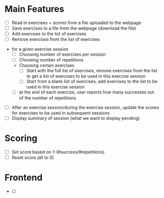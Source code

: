# Main Features

- [ ] Read in exercises + scores from a file uploaded to the webpage
- [ ] Save exercises to a file from the webpage (download the file)
- [ ] Add exercises to the list of exercises
- [ ] Remove exercises from the list of exercises
- for a given exercise session
    - [ ] Choosing number of exercises per session
    - [ ] Choosing number of repetitions
    - Choosing certain exercises
        - [ ] Start with the full list of exercises, remove exercises from the list to get a list of exercises to be used in this exercise session
        - [ ] Start from a blank list of exercises, add exercises to the list to be used in this exercise session
    - [ ] at the end of each exercise, user reports how many successes out of the number of repetitions
- [ ] After an exercise session/during the exercise session, update the scores for exercises to be used in subsequent sessions
- [ ] Display summary of session (what we want to display pending)

# Scoring
- [ ] Set score based on 1-(#success/#repetitions)
- [ ] Reset score (all to 0)

# Frontend
- [ ] 